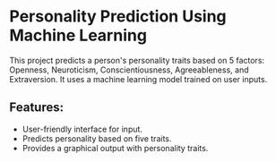 # Personality Prediction Using Machine Learning

This project predicts a person's personality traits based on 5 factors: Openness, Neuroticism, Conscientiousness, Agreeableness, and Extraversion. It uses a machine learning model trained on user inputs.

## Features:
- User-friendly interface for input.
- Predicts personality based on five traits.
- Provides a graphical output with personality traits.
